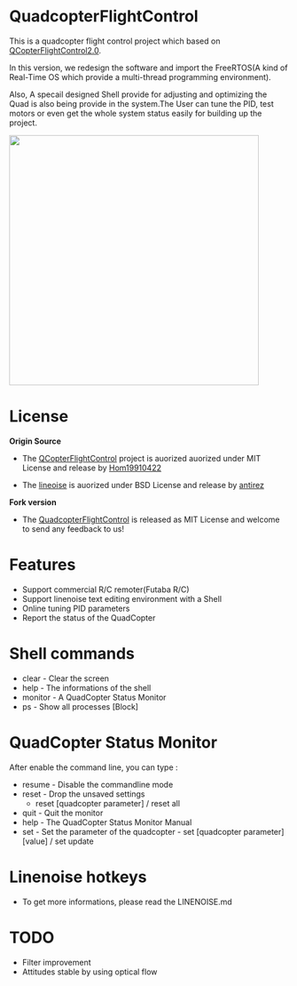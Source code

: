 QuadcopterFlightControl
======================
This is a quadcopter flight control project which based on [QCopterFlightControl2.0](https://github.com/Hom19910422/QCopterFlightControl). 

In this version, we redesign the software and import the FreeRTOS(A kind of Real-Time OS which provide a multi-thread programming environment).

Also, A specail designed Shell provide for adjusting and optimizing the Quad is also being provide in the system.The User can tune the PID, test motors or even get the whole system status easily for building up the project.

<img src = "https://lh6.googleusercontent.com/-30ZaooIhtY0/UlT09AWvWmI/AAAAAAAAER0/mvbLm6LFEQ4/w958-h539-no/DSC_1506.jpg" width=450>

License
======================
**Origin Source**
* The [QCopterFlightControl](https://github.com/Hom19910422/QCopterFlightControl) project is auorized auorized under MIT License and release by [Hom19910422](Hom19910422@gmail.com)

* The [lineoise](https://github.com/antirez/linenoise) is auorized under BSD License and release by [antirez](antirez@gmail.com)

**Fork version**
* The [QuadcopterFlightControl](https://github.com/QuadCopterTainan/QuadcopterFlightControl) is released as MIT License and welcome to send any feedback to us!

Features
======================
* Support commercial R/C remoter(Futaba R/C)
* Support linenoise text editing environment with a Shell
* Online tuning PID parameters
* Report the status of the QuadCopter

Shell commands
======================
* clear - Clear the screen
* help - The informations of the shell
* monitor - A QuadCopter Status Monitor
* ps - Show all processes [Block]

QuadCopter Status Monitor
======================
After enable the command line, you can type :
* resume - Disable the commandline mode
* reset - Drop the unsaved settings
	- reset [quadcopter parameter] / reset all
* quit - Quit the monitor
* help - The QuadCopter Status Monitor Manual
* set - Set the parameter of the quadcopter
      - set [quadcopter parameter] [value] / set update

Linenoise hotkeys
======================
* To get more informations, please read the LINENOISE.md

TODO
======================
* Filter improvement
* Attitudes stable by using optical flow
